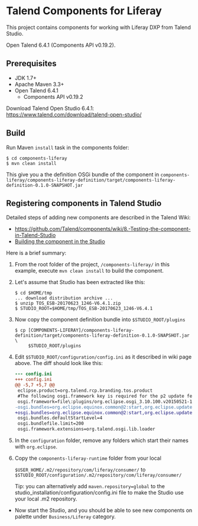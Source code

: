 # Talend Components for Liferay

This project contains components for working with Liferay DXP from Talend Studio.

Open Talend 6.4.1 (Components API v0.19.2).

## Prerequisites

* JDK 1.7+
* Apache Maven 3.3+
* Open Talend 6.4.1
    * Components API v0.19.2

Download Talend Open Studio 6.4.1: https://www.talend.com/download/talend-open-studio/

## Build

Run Maven `install` task in the components folder:

    $ cd components-liferay
    $ mvn clean install

This give you a the definition OSGi bundle of the component in `components-liferay/components-liferay-definition/target/components-liferay-definition-0.1.0-SNAPSHOT.jar`

## Registering components in Talend Studio

Detailed steps of adding new components are described in the Talend Wiki:
* https://github.com/Talend/components/wiki/8.-Testing-the-component-in-Talend-Studio
* [Building the component in the Studio](https://help.talend.com/reader/99uNhyKAYtzK~Gc29xeUSQ/xjeUGCLFdPIkR46ha78wxA)

Here is a brief summary:

1. From the root folder of the project, `/components-liferay/` in this example,
	execute `mvn clean install` to build the component.

1. Let's assume that Studio has been extracted like this:

	```
    $ cd $HOME/tmp
    ... download distribution archive ...
    $ unzip TOS_ESB-20170623_1246-V6.4.1.zip
    $ STUDIO_ROOT=$HOME/tmp/TOS_ESB-20170623_1246-V6.4.1
	```

1. Now copy the component definition bundle into `$STUDIO_ROOT/plugins`

	```
    $ cp [COMPONENTS-LIFERAY]/components-liferay-definition/target/components-liferay-definition-0.1.0-SNAPSHOT.jar \
         $STUDIO_ROOT/plugins
	```

1. Edit `$STUDIO_ROOT/configuration/config.ini` as it described in wiki page above.
	The diff should look like this:

	```diff
	--- config.ini
	+++ config.ini
	@@ -5,7 +5,7 @@
	 eclipse.product=org.talend.rcp.branding.tos.product
	 #The following osgi.framework key is required for the p2 update feature not to override the osgi.bundles values.
	 osgi.framework=file\:plugins/org.eclipse.osgi_3.10.100.v20150521-1310.jar
	-osgi.bundles=org.eclipse.equinox.common@2:start,org.eclipse.update.configurator@3:start,org.eclipse.equinox.ds@2:start,org.eclipse.core.runtime@start,org.talend.maven.resolver@start,org.ops4j.pax.url.mvn@start,org.talend.components.api.service.osgi@start
	+osgi.bundles=org.eclipse.equinox.common@2:start,org.eclipse.update.configurator@3:start,org.eclipse.equinox.ds@2:start,org.eclipse.core.runtime@start,org.talend.maven.resolver@start,org.ops4j.pax.url.mvn@start,org.talend.components.api.service.osgi@start,components-liferay-definition-0.1.0-SNAPSHOT.jar@start
	 osgi.bundles.defaultStartLevel=4
	 osgi.bundlefile.limit=200
	 osgi.framework.extensions=org.talend.osgi.lib.loader
	```

1. In the `configuration` folder, remove any folders which start their names
with `org.eclipse`.

1. Copy the `components-liferay-runtime` folder from your local

	`$USER_HOME/.m2/repository/com/liferay/consumer/` to
	`$STUDIO_ROOT/configuration/.m2/repository/com/liferay/consumer/`

	Tip: you can alternatively add `maven.repository=global` to the
	studio_installation/configuration/config.ini file to make the Studio use your
	local .m2 repository.

* Now start the Studio, and you should be able to see new components on palette
under `Business/Liferay` category.